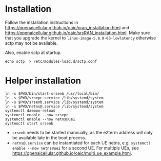 # Installation
Follow the installation instructions in https://openaicellular.github.io/oaic/oran_installation.html and https://openaicellular.github.io/oaic/srsRAN_installation.html. Make sure that you upgrade the kernel to `linux-image-5.8.0-63-lowlatency` otherwise sctp may not be available.

Also, enable sctp at startup.
```
echo sctp  > /etc/modules-load.d/sctp.conf
```

# Helper installation
```
ln -s $PWD/bin/start-srsenb /usr/local/bin/
ln -s $PWD/srsepc.service /lib/systemd/system
ln -s $PWD/srsenb.service /lib/systemd/system
ln -s $PWD/netns@.service /lib/systemd/system
systemctl daemon-reload
systemctl enable --now srsepc
systemctl enable --now netns@ue1
systemctl start srsenb
```

- `srsenb` needs to be started mannually, as the e2term address will only be available late in the boot process.
- `netns@.service` can be instantiated for each UE netns, e.g. `systemctl enable --now netns@ue2` for a second UE. For multiple UEs, see https://openaicellular.github.io/oaic/multi_ue_example.html.
